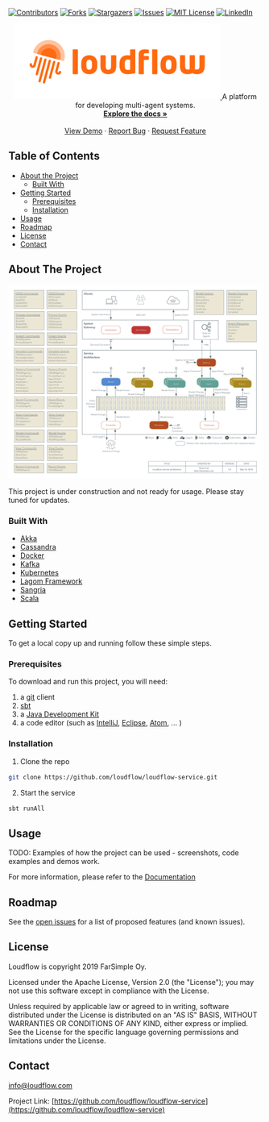 [![Contributors][contributors-shield]][contributors-url]
[![Forks][forks-shield]][forks-url]
[![Stargazers][stars-shield]][stars-url]
[![Issues][issues-shield]][issues-url]
[![MIT License][license-shield]][license-url]
[![LinkedIn][linkedin-shield]][linkedin-url]

<!-- PROJECT LOGO -->
<p align="center">
    <a href="https://loudflow.github.io/">
        <img src="images/logo.png" alt="Logo" height="150">
    </a>
    A platform for developing multi-agent systems.
    <br />
    <a href="https://github.com/loudflow/loudflow-service/wiki"><strong>Explore the docs »</strong></a>
    <br />
    <br />
    <a href="https://loudflow.github.io/">View Demo</a>
    ·
    <a href="https://github.com/loudflow/loudflow-service/issues">Report Bug</a>
    ·
    <a href="https://github.com/loudflow/loudflow-service/issues">Request Feature</a>
</p>

<!-- TABLE OF CONTENTS -->
## Table of Contents

* [About the Project](#about-the-project)
  * [Built With](#built-with)
* [Getting Started](#getting-started)
  * [Prerequisites](#prerequisites)
  * [Installation](#installation)
* [Usage](#usage)
* [Roadmap](#roadmap)
* [License](#license)
* [Contact](#contact)

<!-- ABOUT THE PROJECT -->
## About The Project

[![Architecture][architecture]](https://loudflow.github.io/)

This project is under construction and not ready for usage. Please stay tuned for updates. 

### Built With

* [Akka](https://akka.io/)
* [Cassandra](http://cassandra.apache.org/)
* [Docker](https://www.docker.com/)
* [Kafka](https://kafka.apache.org/)
* [Kubernetes](https://kubernetes.io/)
* [Lagom Framework](https://www.lagomframework.com/)
* [Sangria](https://sangria-graphql.org/)
* [Scala](https://www.scala-lang.org/)

<!-- GETTING STARTED -->
## Getting Started

To get a local copy up and running follow these simple steps.

### Prerequisites

To download and run this project, you will need:

1. a [git](https://git-scm.com/downloads) client
2. [sbt](http://www.scala-sbt.org/download.html)
3. a [Java Development Kit](http://www.oracle.com/technetwork/java/javase/downloads/index.html)
4. a code editor (such as [IntelliJ](https://www.jetbrains.com/idea/), [Eclipse](https://www.eclipse.org/downloads/), [Atom](https://atom.io/), ... )

### Installation
 
1. Clone the repo
```sh
git clone https://github.com/loudflow/loudflow-service.git
```
2. Start the service
```sh
sbt runAll
```

<!-- USAGE EXAMPLES -->
## Usage

TODO: Examples of how the project can be used - screenshots, code examples and demos work.

For more information, please refer to the [Documentation](https://github.com/loudflow/loudflow-service/wiki)

<!-- ROADMAP -->
## Roadmap

See the [open issues](https://github.com/loudflow/loudflow-service/issues) for a list of proposed features (and known issues).

<!-- LICENSE -->
## License

Loudflow is copyright 2019 FarSimple Oy.

Licensed under the Apache License, Version 2.0 (the "License"); you may not use this software except in compliance with the License.

Unless required by applicable law or agreed to in writing, software distributed under the License is distributed on an "AS IS" BASIS, WITHOUT WARRANTIES OR CONDITIONS OF ANY KIND, either express or implied. See the License for the specific language governing permissions and limitations under the License.

<!-- CONTACT -->
## Contact

info@loudflow.com

Project Link: [https://github.com/loudflow/loudflow-service](https://github.com/loudflow/loudflow-service)

<!-- MARKDOWN LINKS & IMAGES -->
<!-- https://www.markdownguide.org/basic-syntax/#reference-style-links -->
[contributors-shield]: https://img.shields.io/github/contributors/loudflow/loudflow-service.svg?style=flat-square
[contributors-url]: https://github.com/loudflow/loudflow-service/graphs/contributors
[forks-shield]: https://img.shields.io/github/forks/loudflow/loudflow-service.svg?style=flat-square
[forks-url]: https://github.com/loudflow/loudflow-service/network/members
[stars-shield]: https://img.shields.io/github/stars/loudflow/loudflow-service.svg?style=flat-square
[stars-url]: https://github.com/loudflow/loudflow-service/stargazers
[issues-shield]: https://img.shields.io/github/issues/loudflow/loudflow-service.svg?style=flat-square
[issues-url]: https://github.com/loudflow/loudflow-service/issues
[license-shield]: https://img.shields.io/github/license/loudflow/loudflow-service.svg?style=flat-square
[license-url]: https://github.com/loudflow/loudflow-service/blob/master/LICENSE.txt
[linkedin-shield]: https://img.shields.io/badge/-LinkedIn-black.svg?style=flat-square&logo=linkedin&colorB=555
[linkedin-url]: https://linkedin.com/company/farsimple
[architecture]: images/architecture.png
